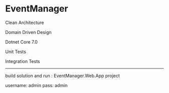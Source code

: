 # EventManager

Clean Architecture 

Domain Driven Design 

Dotnet Core 7.0

Unit Tests

Integration Tests



------
build solution 
and run :
EventManager.Web.App project

username: admin
pass: admin
